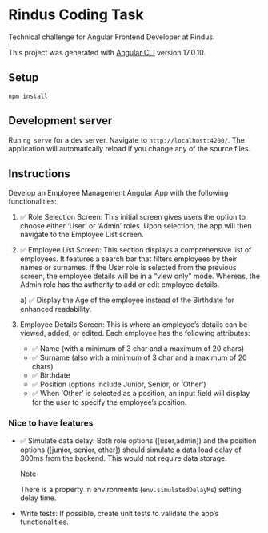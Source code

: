 # Rindus Coding Task

Technical challenge for Angular Frontend Developer at Rindus.

This project was generated with [Angular CLI](https://github.com/angular/angular-cli) version 17.0.10.

## Setup

```bash, powershell, zsh
npm install
```

## Development server

Run `ng serve` for a dev server. Navigate to `http://localhost:4200/`. The application will automatically reload if you change any of the source files.

## Instructions

Develop an Employee Management Angular App with the following functionalities:

1. ✅ Role Selection Screen: This initial screen gives users the option to choose either ‘User’ or ‘Admin’ roles. Upon selection, the app will then navigate to the Employee List screen.

2. ✅ Employee List Screen: This section displays a comprehensive list of employees. It features a search bar that filters employees by their names or surnames. If the User role is selected from the previous screen, the employee details will be in a “view only” mode. Whereas, the Admin role has the authority to add or edit employee details.

   a) ✅ Display the Age of the employee instead of the Birthdate for enhanced readability.

3. Employee Details Screen: This is where an employee’s details can be viewed, added, or edited. Each employee has the following attributes:

   - ✅ Name (with a minimum of 3 char and a maximum of 20 chars)
   - ✅ Surname (also with a minimum of 3 char and a maximum of 20 chars)
   - ✅ Birthdate
   - ✅ Position (options include Junior, Senior, or ‘Other’)
   - ✅ When ‘Other’ is selected as a position, an input field will display for the user to specify the employee’s position.

### Nice to have features

- ✅ Simulate data delay: Both role options ([user,admin]) and the position options ([junior, senior, other]) should simulate a data load delay of 300ms from the backend. This would not require data storage.

  > [!NOTE]
  > There is a property in environments (`env.simulatedDelayMs`) setting delay time.

- Write tests: If possible, create unit tests to validate the app’s functionalities.
